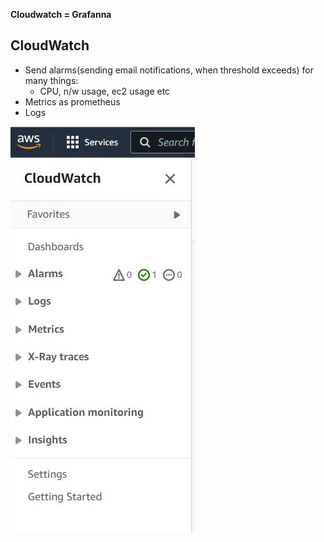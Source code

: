 **Cloudwatch = Grafanna**


## CloudWatch
- Send alarms(sending email notifications, when threshold exceeds) for many things:
  - CPU, n/w usage, ec2 usage etc
- Metrics as prometheus
- Logs

<img src=cloudwatch.JPG size=500 />

